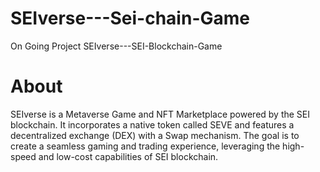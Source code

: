 # SEIverse---Sei-chain-Game
On Going Project SEIverse---SEI-Blockchain-Game


# About

SEIverse is a Metaverse Game and NFT Marketplace powered by the SEI blockchain. It incorporates a native token called SEVE and features a decentralized exchange (DEX) with a Swap mechanism. The goal is to create a seamless gaming and trading experience, leveraging the high-speed and low-cost capabilities of SEI blockchain.

